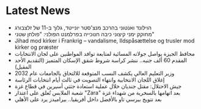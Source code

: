 # Latest News
-  הוילונד ואנטוני בהרכב מנצ'סטר יונייטד, גלוך ב-11 של זלצבורג
-  מחוקק ימני קיצוני כיבה חנוכייה בפרלמנט הפולני: "פולחן שטני"
-  Jihad mod kirker i Frankrig – vandalisme, Ildspåsættelse og trusler mod kirker og præster
-  محافظ الجيزة يواصل جولاته المسائية لمتابعة توافد المواطنين على لجان الانتخابات
-  المقدم 60 ألف جنيه.. ننشر كراسة شروط شقق الإسكان المتميز (التقديم الأحد المقبل)
-  وزير التعليم العالي يكشف النسب المتوقعة للالتحاق بالجامعات عام 2032
-  إغلاق اللجان الانتخابية وانتهاء التصويت في ثالث أيام انتخابات الرئاسة
-  جيش الاحتلال: مقتل جنديان خلال عملية استعادة جثتي أسيرين في قطاع غزة
-  شعبة الملابس تُعلق على اعتذار "Zara" بعد اتهامها بالسخرية من شهداء غزة
-  بعد تتويج بيرسي تاو بالأفضل داخل أفريقيا.. بيراميدز يرد على الأهلي
